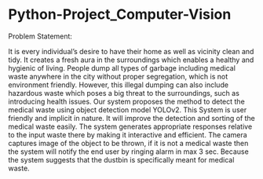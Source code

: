 # Python-Project_Computer-Vision

Problem Statement:

It is every individual’s desire to have their home as well as vicinity clean and tidy. It creates a fresh aura in the surroundings which enables a healthy and hygienic of living. People dump all types of garbage including medical waste anywhere in the city without proper segregation, which is not environment friendly. However, this illegal dumping can also include hazardous waste which poses a big threat to the surroundings, such as introducing health issues. Our system proposes the method to detect the medical waste using object detection model YOLOv2. This System is user friendly and implicit in nature. It will improve the detection and sorting of the medical waste easily. The system generates appropriate responses relative to the input waste there by making it interactive and efficient. The camera captures image of the object to be thrown, if it is not a medical waste then the system will notify the end user by ringing alarm in max 3 sec. Because the system suggests that the dustbin is specifically meant for medical waste.
